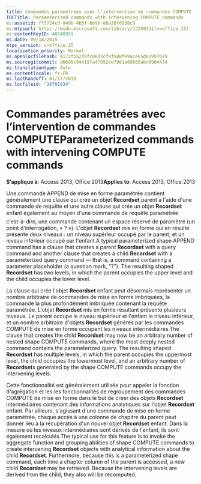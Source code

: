 ```yaml
---
title: Commandes paramétrées avec l’intervention de commandes COMPUTE
TOCTitle: Parameterized commands with intervening COMPUTE commands
ms:assetid: ff3724cd-040b-4b5f-bb9b-e6a38fd938c9
ms:mtpsurl: https://msdn.microsoft.com/library/JJ250311(v=office.15)
ms:contentKeyID: 48548959
ms.date: 09/18/2015
mtps_version: v=office.15
localization_priority: Normal
ms.openlocfilehash: 4172fba2d9fc08d3cf9f588fe9ace65da7997b19
ms.sourcegitcommit: d6695c94415fa47952ee7961a69660abc0904434
ms.translationtype: Auto
ms.contentlocale: fr-FR
ms.lasthandoff: 01/17/2019
ms.locfileid: "28701934"
---
```

# <a name="parameterized-commands-with-intervening-compute-commands"></a><span data-ttu-id="d18b8-102">Commandes paramétrées avec l’intervention de commandes COMPUTE</span><span class="sxs-lookup"><span data-stu-id="d18b8-102">Parameterized commands with intervening COMPUTE commands</span></span>


<span data-ttu-id="d18b8-103">**S’applique à**: Access 2013, Office 2013</span><span class="sxs-lookup"><span data-stu-id="d18b8-103">**Applies to**: Access 2013, Office 2013</span></span>

<span data-ttu-id="d18b8-p101">Une commande APPEND de mise en forme paramétrée contient généralement une clause qui crée un objet **Recordset** parent à l'aide d'une commande de requête et une autre clause qui crée un objet **Recordset** enfant également au moyen d'une commande de requête paramétrée  c'est-à-dire, une commande contenant un espace réservé de paramètre (un point d'interrogation, « ? »). L'objet **Recordset** mis en forme qui en résulte présente deux niveaux : un niveau supérieur occupé par le parent, et un niveau inférieur occupé par l'enfant.</span><span class="sxs-lookup"><span data-stu-id="d18b8-p101">A typical parameterized shape APPEND command has a clause that creates a parent **Recordset** with a query command and another clause that creates a child **Recordset** with a parameterized query command — that is, a command containing a parameter placeholder (a question mark, "?"). The resulting shaped **Recordset** has two levels, in which the parent occupies the upper level and the child occupies the lower level.</span></span>

<span data-ttu-id="d18b8-p102">La clause qui crée l'objet **Recordset** enfant peut désormais représenter un nombre arbitraire de commandes  de mise en forme imbriquées, la commande la plus profondément imbriquée contenant la requête paramétrée. L'objet **Recordset** mis en forme résultant présente plusieurs niveaux. Le parent occupe le niveau supérieur et l'enfant le niveau inférieur, et un nombre arbitraire d'objets **Recordset** générés par les commandes COMPUTE de mise en forme occupent les niveaux intermédiaires.</span><span class="sxs-lookup"><span data-stu-id="d18b8-p102">The clause that creates the child **Recordset** may now be an arbitrary number of nested shape COMPUTE commands, where the most deeply nested command contains the parameterized query. The resulting shaped **Recordset** has multiple levels, in which the parent occupies the uppermost level, the child occupies the lowermost level, and an arbitrary number of **Recordset**s generated by the shape COMPUTE commands occupy the intervening levels.</span></span>

<span data-ttu-id="d18b8-p103">Cette fonctionnalité est généralement utilisée pour appeler la fonction d'agrégation et les les fonctionnalités de regroupement des commandes COMPUTE de mise en forme dans le but de créer des objets **Recordset** intermédiaires contenant des informations analytiques sur l'objet **Recordset** enfant. Par ailleurs, s'agissant d'une commande de mise en forme paramétrée, chaque accès à une colonne de chapitre du parent peut donner lieu à la récupération d'un nouvel objet **Recordset** enfant. Dans la mesure où les niveaux intermédiaires sont dérivés de l'enfant, ils sont également recalculés.</span><span class="sxs-lookup"><span data-stu-id="d18b8-p103">The typical use for this feature is to invoke the aggregate function and grouping abilities of shape COMPUTE commands to create intervening **Recordset** objects with analytical information about the child **Recordset**. Furthermore, because this is a parameterized shape command, each time a chapter column of the parent is accessed, a new child **Recordset** may be retrieved. Because the intervening levels are derived from the child, they also will be recomputed.</span></span>

